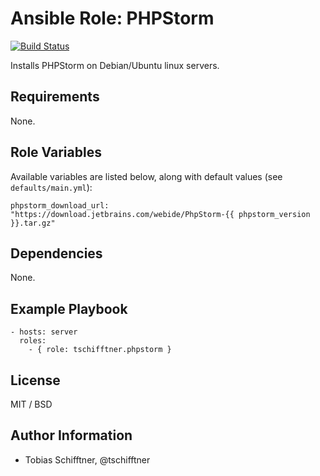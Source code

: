# Ansible Role: PHPStorm

[![Build Status](https://travis-ci.org/tschifftner/ansible-role-phpstorm.svg)](https://travis-ci.org/tschifftner/ansible-role-phpstorm)

Installs PHPStorm on Debian/Ubuntu linux servers.

## Requirements

None.

## Role Variables

Available variables are listed below, along with default values (see `defaults/main.yml`):

    phpstorm_download_url: "https://download.jetbrains.com/webide/PhpStorm-{{ phpstorm_version }}.tar.gz"

## Dependencies

None.

## Example Playbook

    - hosts: server
      roles:
        - { role: tschifftner.phpstorm }

## License

MIT / BSD

## Author Information

 - Tobias Schifftner, @tschifftner